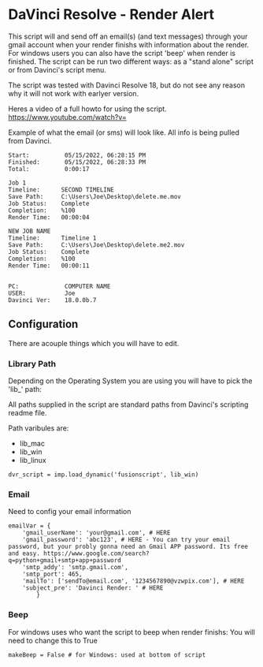 # DaVinci Resolve - Render Alert
This script will and send off an email(s) (and text messages) through your gmail account when your render finishs with information about the render. For windows users you can also have the script 'beep' when render is finished. The script can be run two different ways: as a "stand alone" script or from Davinci's script menu.

The script was tested with Davinci Resolve 18, but do not see any reason why it will not work with earlyer version.

Heres a video of a full howto for using the script.
https://www.youtube.com/watch?v=



Example of what the email (or sms) will look like. All info is being pulled from Davinci.
```
Start:          05/15/2022, 06:28:15 PM
Finished:       05/15/2022, 06:28:33 PM
Total:          0:00:17

Job 1
Timeline:      SECOND TIMELINE
Save Path:     C:\Users\Joe\Desktop\delete.me.mov
Job Status:    Complete
Completion:    %100
Render Time:   00:00:04

NEW JOB NAME
Timeline:      Timeline 1
Save Path:     C:\Users\Joe\Desktop\delete.me2.mov
Job Status:    Complete
Completion:    %100
Render Time:   00:00:11


PC:             COMPUTER NAME
USER:           Joe
Davinci Ver:    18.0.0b.7
```

## Configuration
There are acouple things which you will have to edit.


### Library Path
Depending on the Operating System you are using you will have to pick the 'lib_' path:

All paths supplied in the script are standard paths from Davinci's scripting readme file.

Path varibules are:
* lib_mac
* lib_win
* lib_linux

```
dvr_script = imp.load_dynamic('fusionscript', lib_win)
```



### Email
Need to config your email information
```
emailVar = {
    'gmail_userName': 'your@gmail.com', # HERE
    'gmail_password': 'abc123', # HERE - You can try your email password, but your probly gonna need an Gmail APP password. Its free and easy. https://www.google.com/search?q=python+gmail+smtp+app+password
    'smtp_addy': 'smtp.gmail.com',
    'smtp_port': 465,
    'mailTo': ['sendTo@email.com', '1234567890@vzwpix.com'], # HERE
    'subject_pre': 'Davinci Render: ' # HERE
        }

```


### Beep
For windows uses who want the script to beep when render finishs:
You will need to change this to True
```
makeBeep = False # for Windows: used at bottom of script
```
